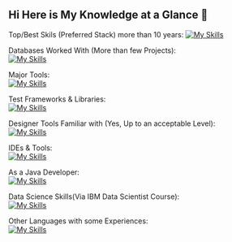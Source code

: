 ## Hi Here is My Knowledge at a Glance 👋
Top/Best Skils (Preferred Stack) more than 10 years:
[![My Skills](https://skillicons.dev/icons?i=html,css,js,bootstrap,sass,jquery,tailwind,ts,jest,babel,php,regex,laravel,symfony,vue,pinia,vuetify,threejs,react,nodejs,rabbitmq,aws,gcp,azure&perline=20)](https://skillicons.dev)

Databases Worked With (More than few Projects):
<br/>
[![My Skills](https://skillicons.dev/icons?i=mysql,mongodb,postgres,sqlite,firebase,supabase&perline=20)](https://skillicons.dev)

Major Tools:
<br/>
[![My Skills](https://skillicons.dev/icons?i=linux,ubuntu,powershell,npm,postman,webpack,vite,maven,git,github,bitbucket,gitlab,docker,openshift,kubernetes&perline=20)](https://skillicons.dev)

Test Frameworks & Libraries:
<br/>
[![My Skills](https://skillicons.dev/icons?i=jest,selenium,cypress,sentry&perline=20)](https://skillicons.dev)

Designer Tools Familiar with (Yes, Up to an acceptable Level):
<br/>
[![My Skills](https://skillicons.dev/icons?i=ai,xd,ps,ae,figma&perline=20)](https://skillicons.dev)

IDEs & Tools:
<br/>
[![My Skills](https://skillicons.dev/icons?i=vscode,phpstorm,androidstudio,unity,idea,visualstudio,sublime,eclipse&perline=20)](https://skillicons.dev)

As a Java Developer:
<br/>
[![My Skills](https://skillicons.dev/icons?i=java,spring,hibernate&perline=20)](https://skillicons.dev)

Data Science Skills(Via IBM Data Scientist Course):
<br/>
[![My Skills](https://skillicons.dev/icons?i=py,pycharm,pytorch,anaconda,fastapi,django,tensorflow,terraform,opencv&perline=20)](https://skillicons.dev)

Other Languages with some Experiences:
<br/>
[![My Skills](https://skillicons.dev/icons?i=wordpress,dart,flutter,kotlin,angular,solidity,solidjs,swift&perline=20)](https://skillicons.dev)


<!--
**tonadun/tonadun** is a ✨ _special_ ✨ repository because its `README.md` (this file) appears on your GitHub profile.

Here are some ideas to get you started:

- 🔭 I’m currently working on ...
- 🌱 I’m currently learning ...
- 👯 I’m looking to collaborate on ...
- 🤔 I’m looking for help with ...
- 💬 Ask me about ...
- 📫 How to reach me: ...
- 😄 Pronouns: ...
- ⚡ Fun fact: ...
-->

